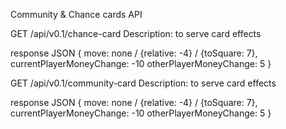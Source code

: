 Community & Chance cards API



GET /api/v0.1/chance-card
Description: to serve card effects

response JSON
{
  move: none / {relative: -4} / {toSquare: 7},
  currentPlayerMoneyChange: -10
  otherPlayerMoneyChange: 5
}



GET /api/v0.1/community-card
Description: to serve card effects

response JSON
{
  move: none / {relative: -4} / {toSquare: 7},
  currentPlayerMoneyChange: -10
  otherPlayerMoneyChange: 5
}
